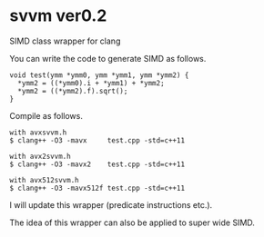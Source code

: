 # svvm ver0.2
SIMD class wrapper for clang

You can write the code to generate SIMD as follows.

```
void test(ymm *ymm0, ymm *ymm1, ymm *ymm2) {
  *ymm2 = ((*ymm0).i + *ymm1) + *ymm2;
  *ymm2 = ((*ymm2).f).sqrt();
}
```

Compile as follows.

```
with avxsvvm.h
$ clang++ -O3 -mavx     test.cpp -std=c++11

with avx2svvm.h
$ clang++ -O3 -mavx2    test.cpp -std=c++11

with avx512svvm.h
$ clang++ -O3 -mavx512f test.cpp -std=c++11
```

I will update this wrapper (predicate instructions etc.).

The idea of this wrapper can also be applied to super wide SIMD.
